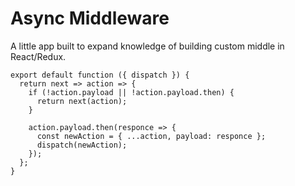 # Async Middleware

A little app built to expand knowledge of building custom middle in React/Redux.

```
export default function ({ dispatch }) {
  return next => action => {
    if (!action.payload || !action.payload.then) {
      return next(action);
    }

    action.payload.then(responce => {
      const newAction = { ...action, payload: responce };
      dispatch(newAction);
    });
  };
}
```
